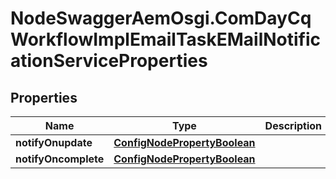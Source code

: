 # NodeSwaggerAemOsgi.ComDayCqWorkflowImplEmailTaskEMailNotificationServiceProperties

## Properties
Name | Type | Description | Notes
------------ | ------------- | ------------- | -------------
**notifyOnupdate** | [**ConfigNodePropertyBoolean**](ConfigNodePropertyBoolean.md) |  | [optional] 
**notifyOncomplete** | [**ConfigNodePropertyBoolean**](ConfigNodePropertyBoolean.md) |  | [optional] 


